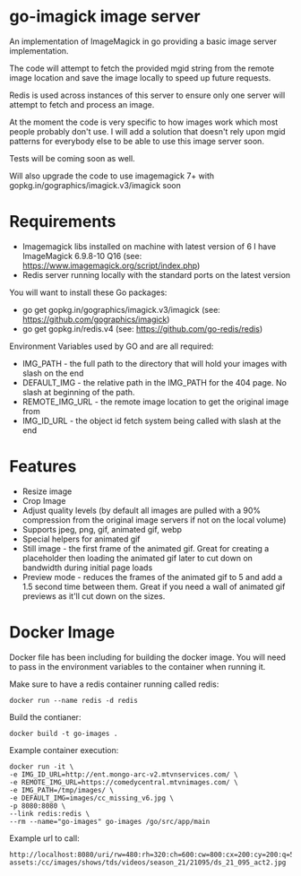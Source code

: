 # go-imagick image server
An implementation of ImageMagick in go providing a basic image server implementation.

The code will attempt to fetch the provided mgid string from the remote image location and save the image locally to speed up future requests.

Redis is used across instances of this server to ensure only one server will attempt to fetch and process an image.

At the moment the code is very specific to how images work which most people probably don't use.  I will add a solution that doesn't rely upon mgid patterns for everybody else to be able to use this image server soon.

Tests will be coming soon as well.

Will also upgrade the code to use imagemagick 7+ with gopkg.in/gographics/imagick.v3/imagick soon

# Requirements
* Imagemagick libs installed on machine with latest version of 6 I have ImageMagick 6.9.8-10 Q16 (see: https://www.imagemagick.org/script/index.php)
* Redis server running locally with the standard ports on the latest version

You will want to install these Go packages:
* go get gopkg.in/gographics/imagick.v3/imagick  (see: https://github.com/gographics/imagick)
* go get gopkg.in/redis.v4 (see: https://github.com/go-redis/redis)

Environment Variables used by GO and are all required:
* IMG_PATH - the full path to the directory that will hold your images with slash on the end
* DEFAULT_IMG - the relative path in the IMG_PATH for the 404 page.  No slash at beginning of the path.
* REMOTE_IMG_URL - the remote image location to get the original image from
* IMG_ID_URL - the object id fetch system being called with slash at the end

# Features
* Resize image
* Crop Image
* Adjust quality levels (by default all images are pulled with a 90% compression from the original image servers if not on the local volume)
* Supports jpeg, png, gif, animated gif, webp
* Special helpers for animated gif
 * Still image - the first frame of the animated gif.  Great for creating a placeholder then loading the animated gif later to cut down on bandwidth during initial page loads
 * Preview mode - reduces the frames of the animated gif to 5 and add a 1.5 second time between them.  Great if you need a wall of animated gif previews as it'll cut down on the sizes.

# Docker Image
Docker file has been including for building the docker image.  You will need to pass in the environment variables to the container when running it.

Make sure to have a redis container running called redis:
```
docker run --name redis -d redis
```
Build the contianer:
```
docker build -t go-images .
```
Example container execution:
```
docker run -it \
-e IMG_ID_URL=http://ent.mongo-arc-v2.mtvnservices.com/ \
-e REMOTE_IMG_URL=https://comedycentral.mtvnimages.com/ \
-e IMG_PATH=/tmp/images/ \
-e DEFAULT_IMG=images/cc_missing_v6.jpg \
-p 8080:8080 \
--link redis:redis \
--rm --name="go-images" go-images /go/src/app/main
```

Example url to call:
```
http://localhost:8080/uri/rw=480:rh=320:ch=600:cw=800:cx=200:cy=200:q=50/mgid:file:gsp:entertainment-assets:/cc/images/shows/tds/videos/season_21/21095/ds_21_095_act2.jpg
```